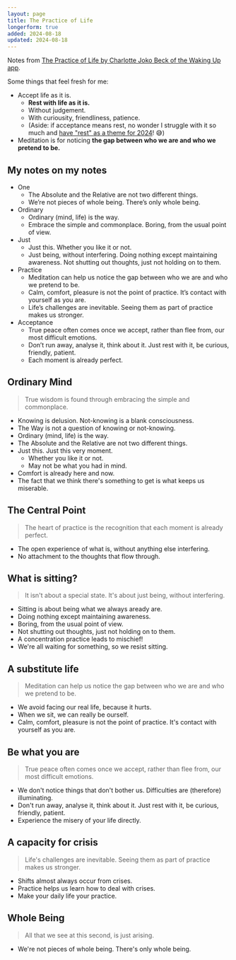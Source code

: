 ```yaml
---
layout: page
title: The Practice of Life
longerform: true
added: 2024-08-18
updated: 2024-08-18
---
```


Notes from [The Practice of Life by Charlotte Joko Beck of the Waking Up app](https://dynamic.wakingup.com/pack/PK7AFA7?code=SC541514D&share_id=E191F0EE&source=content%20share).

Some things that feel fresh for me:

- Accept life as it is.
    - **Rest with life as it is.**
    - Without judgement.
    - With curiousity, friendliness, patience.
    - (Aside: if acceptance means rest, no wonder I struggle with it so much and [have "rest" as a theme for 2024](/themes/2024/#practice)! 😅)
- Meditation is for noticing **the gap between who we are and who we pretend to be.**

## My notes on my notes

- One
    - The Absolute and the Relative are not two different things.
    - We’re not pieces of whole being. There’s only whole being.
- Ordinary
    - Ordinary (mind, life) is the way.
    - Embrace the simple and commonplace. Boring, from the usual point of view.
- Just
    - Just this. Whether you like it or not.
    - Just being, without interfering. Doing nothing except maintaining awareness. Not shutting out thoughts, just not holding on to them.
- Practice
    - Meditation can help us notice the gap between who we are and who we pretend to be.
    - Calm, comfort, pleasure is not the point of practice. It’s contact with yourself as you are.
    - Life’s challenges are inevitable. Seeing them as part of practice makes us stronger.
- Acceptance
    - True peace often comes once we accept, rather than flee from, our most difficult emotions.
    - Don’t run away, analyse it, think about it. Just rest with it, be curious, friendly, patient.
    - Each moment is already perfect.

## Ordinary Mind

> True wisdom is found through embracing the simple and commonplace.

- Knowing is delusion. Not-knowing is a blank consciousness.
- The Way is not a question of knowing or not-knowing.
- Ordinary (mind, life) is the way.
- The Absolute and the Relative are not two different things.
- Just this. Just this very moment.
    - Whether you like it or not.
    - May not be what you had in mind.
- Comfort is already here and now.
- The fact that we think there's something to get is what keeps us miserable.

## The Central Point

> The heart of practice is the recognition that each moment is already perfect.

- The open experience of what is, without anything else interfering.
- No attachment to the thoughts that flow through.

## What is sitting?

> It isn't about a special state. It's about just being, without interfering.

- Sitting is about being what we always aready are.
- Doing nothing except maintaining awareness.
- Boring, from the usual point of view.
- Not shutting out thoughts, just not holding on to them.
- A concentration practice leads to mischief!
- We're all waiting for something, so we resist sitting.

## A substitute life

> Meditation can help us notice the gap between who we are and who we pretend to be.

- We avoid facing our real life, because it hurts.
- When we sit, we can really be ourself.
- Calm, comfort, pleasure is not the point of practice. It's contact with yourself as you are.

## Be what you are

> True peace often comes once we accept, rather than flee from, our most difficult emotions.

- We don't notice things that don't bother us. Difficulties are (therefore) illuminating.
- Don't run away, analyse it, think about it. Just rest with it, be curious, friendly, patient.
- Experience the misery of your life directly.

## A capacity for crisis

> Life's challenges are inevitable. Seeing them as part of practice makes us stronger.

- Shifts almost always occur from crises.
- Practice helps us learn how to deal with crises.
- Make your daily life your practice.

## Whole Being

> All that we see at this second, is just arising.

- We're not pieces of whole being. There's only whole being.
